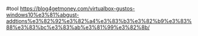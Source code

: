 #tool
https://blog4getmoney.com/virtualbox-gustos-windows10%e3%81%abgust-addtions%e3%82%92%e3%82%a4%e3%83%b3%e3%82%b9%e3%83%88%e3%83%bc%e3%83%ab%e3%81%99%e3%82%8b/